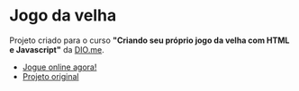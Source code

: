 # Jogo da velha

Projeto criado para o curso **"Criando seu próprio jogo da velha com HTML e Javascript"** da [DIO.me](https://web.dio.me/).

 - [Jogue online agora!](https://srtazuzza.github.io/jogo-da-velha/)
 - [Projeto original](https://github.com/ruschoni02/jogo-da-velha)